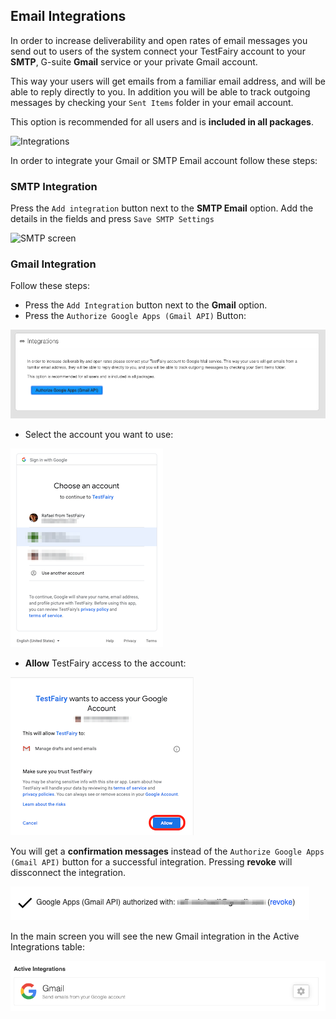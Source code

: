 ## Email Integrations

In order to increase deliverability and open rates of email messages you send out to users of the system connect your TestFairy account to your **SMTP**, G-suite **Gmail** service or your private Gmail account.

This way your users will get emails from a familiar email address, and will be able to reply directly to you. In addition you will be able to track outgoing messages by checking your `Sent Items` folder in your email account.

This option is recommended for all users and is **included in all packages**.

![Integrations](/img/app/preferences/account-settings-4.png)


In order to integrate your Gmail or SMTP Email account follow these steps:


### SMTP Integration

Press the `Add integration` button next to the **SMTP Email** option.
Add the details in the fields and press `Save SMTP Settings`

![SMTP screen](/img/integrations/SMTP-1.png)


### Gmail Integration
Follow these steps:
- Press the `Add Integration` button next to the **Gmail** option.
- Press the `Authorize Google Apps (Gmail API)` Button:

![gmail integration](/img/integrations/gmail-1.png)

- Select the account you want to use:

![gmail integration](/img/integrations/gmail-2.png)

- **Allow** TestFairy access to the account:

![gmail integration](/img/integrations/gmail-3.png)


You will get a **confirmation messages** instead of the `Authorize Google Apps (Gmail API)` button for a successful integration. 
Pressing **revoke** will dissconnect the integration.

![gmail integration](/img/integrations/gmail-4.png)

In the main screen you will see the new Gmail integration in the Active Integrations table:

![gmail integration](/img/integrations/gmail-5.png)

